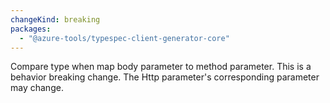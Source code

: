 ```yaml
---
changeKind: breaking
packages:
  - "@azure-tools/typespec-client-generator-core"
---
```


Compare type when map body parameter to method parameter. This is a behavior breaking change. The Http parameter's corresponding parameter may change.